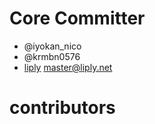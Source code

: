 # Core Committer
- @iyokan_nico
- @krmbn0576
- [liply](https://twitter.com/liplynet) [master@liply.net](mailto:master@liply.net)

# contributors
